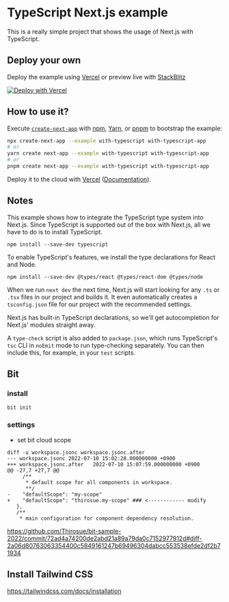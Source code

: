 # TypeScript Next.js example

This is a really simple project that shows the usage of Next.js with TypeScript.

## Deploy your own

Deploy the example using [Vercel](https://vercel.com?utm_source=github&utm_medium=readme&utm_campaign=next-example) or preview live with [StackBlitz](https://stackblitz.com/github/vercel/next.js/tree/canary/examples/with-typescript)

[![Deploy with Vercel](https://vercel.com/button)](https://vercel.com/new/git/external?repository-url=https://github.com/vercel/next.js/tree/canary/examples/with-typescript&project-name=with-typescript&repository-name=with-typescript)

## How to use it?

Execute [`create-next-app`](https://github.com/vercel/next.js/tree/canary/packages/create-next-app) with [npm](https://docs.npmjs.com/cli/init), [Yarn](https://yarnpkg.com/lang/en/docs/cli/create/), or [pnpm](https://pnpm.io) to bootstrap the example:

```bash
npx create-next-app --example with-typescript with-typescript-app
# or
yarn create next-app --example with-typescript with-typescript-app
# or
pnpm create next-app --example with-typescript with-typescript-app
```

Deploy it to the cloud with [Vercel](https://vercel.com/new?utm_source=github&utm_medium=readme&utm_campaign=next-example) ([Documentation](https://nextjs.org/docs/deployment)).

## Notes

This example shows how to integrate the TypeScript type system into Next.js. Since TypeScript is supported out of the box with Next.js, all we have to do is to install TypeScript.

```
npm install --save-dev typescript
```

To enable TypeScript's features, we install the type declarations for React and Node.

```
npm install --save-dev @types/react @types/react-dom @types/node
```

When we run `next dev` the next time, Next.js will start looking for any `.ts` or `.tsx` files in our project and builds it. It even automatically creates a `tsconfig.json` file for our project with the recommended settings.

Next.js has built-in TypeScript declarations, so we'll get autocompletion for Next.js' modules straight away.

A `type-check` script is also added to `package.json`, which runs TypeScript's `tsc` CLI in `noEmit` mode to run type-checking separately. You can then include this, for example, in your `test` scripts.

## Bit 

### install

```
bit init
```

### settings 

* set bit cloud scope

```
diff -u workspace.jsonc workspace.jsonc.after
--- workspace.jsonc	2022-07-10 15:02:28.000000000 +0900
+++ workspace.jsonc.after	2022-07-10 15:07:59.000000000 +0900
@@ -27,7 +27,7 @@
     /**
      * default scope for all components in workspace.
      **/
-    "defaultScope": "my-scope"
+    "defaultScope": "thirosue.my-scope" ### <------------ modify
   },
   /**
    * main configuration for component dependency resolution.
```

https://github.com/Thirosue/bit-sample-2022/commit/72ad4a74200de2abd21a89a79da0c7152977912d#diff-2a06d80763063354400c5849161247b69496304dabcc553538efde2df2b71934

## Install Tailwind CSS

https://tailwindcss.com/docs/installation

